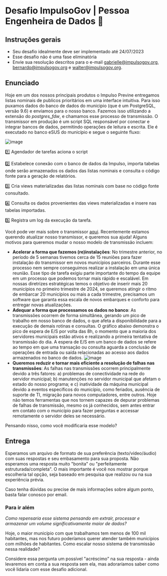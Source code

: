 # Desafio ImpulsoGov | Pessoa Engenheira de Dados :hammer:
## Instruções gerais
- Seu desafio idealmente deve ser implementado até 24/07/2023
- Esse desafio não é uma fase eliminatória 
- Envie sua resolução descritos para o e-mail gabrielle@impulsogov.org, bernardo@impulsogov.org e walter@impulsogov.org.

## Enunciado
Hoje em um dos nossos principais produtos o Impulso Previne entregamos listas nominais de publicos prioritários em uma interface intuitiva. Para isso puxamos dados do banco de dados do municipio (que é um PostgreSQL, versão 9.6) e enviamos para o nosso banco. Fazemos isso utilizando a extensão do *postgres_fdw*, e chamamos esse processo de transmissão. O transmissor em produção é um script SQL responsável por conectar e integrar bancos de dados, permitindo operações de leitura e escrita. Ele é executado no banco eSUS do município e segue o seguinte fluxo:

![image](https://github.com/ImpulsoGov/desafios-processos-seletivos/blob/main/202307_EngenhariadeDados/Captura%20de%20tela%20de%202023-06-26%2014-32-34.png?raw=true)

1️⃣ Agendador de tarefas aciona o script

2️⃣ Estabelece conexão com o banco de dados da Impulso, importa tabelas onde serão armazenados os dados das listas nominais e consulta o código fonte para a geração de relatórios.

3️⃣ Cria views materializadas das listas nominais com base no código fonte consultado.

4️⃣ Consulta os dados provenientes das views materializadas e insere nas tabelas importadas.

5️⃣ Registra um log da execução da tarefa.


Você pode ver mais sobre o transmissor [aqui](https://www.canva.com/design/DAFoc8VtzV0/8n38KGe3KGHP7G4V0AzSlA/view?utm_content=DAFoc8VtzV0&utm_campaign=designshare&utm_medium=link&utm_source=publishsharelink). Recentemente estamos querendo atualizar nosso transmissor, e queremos sua ajuda! Alguns motivos para queremos mudar o nosso modelo de transmissão incluem:
- **Acelerar a forma que fazemos (re)instalações**: No trimestre anterior, no período de 5 semanas tivemos cerca de 15 reuniões para fazer instalação do transmissor em novos municípios parceiros.  Durante esse processo nem sempre conseguimos realizar a instalação em uma única reunião. Esse tipo de tarefa exigiu parte importante do tempo da equipe em um processo que podemos tornar mais rápido e escalável. Em nossas diretrizes estratégicas temos o objetivo de inserir mais 20 municípios no primeiro trimestre de 2024, se queremos atingir o ritmo de embarcar 20 municípios ou mais a cada trimestre, precisamos um software que garanta essa escala de novos embarques e conforto para entregar novas atualizações.
- **Adequar a forma que processamos os dados no banco**: As transmissões ocorrem de forma simultânea, gerando um pico de trabalho em nosso banco de dados, o que afeta a disponibilidade para a execução de demais rotinas e consultas. O gráfico abaixo demonstra o pico de espera de E/S por volta das 8h, o momento que a maioria dos servidores municipais estão ativos e realizando a primeira tentativa de transmissão do dia. A espera de E/S em um banco de dados se refere ao tempo em que uma transação ou consulta aguarda a conclusão de operações de entrada ou saída relacionadas ao acesso aos dados armazenados no banco de dados.
![image](https://github.com/ImpulsoGov/desafios-processos-seletivos/blob/main/202307_EngenhariadeDados/Untitled.png?raw=true)
- **Queremos reduzir e tornar mais eficiente a resolução de falhas nas transmissões**: As falhas nas transmissões ocorrem principalmente devido a três fatores: a) problemas de conectividade na rede do servidor municipal; b) manutenções no servidor municipal que afetam o estado do nosso programa; e c) inatividade da máquina municipal devido a eventos específicos do município, como feriados, ausência de suporte de TI, migração para novos computadores, entre outros. Hoje não temos ferramentas que nos tornem capazes de depurar problemas de falhas de transmissão, mesmo os já conhecidos, sem antes entrar em contato com o município para fazer perguntas e accessar remotamente o servidor deles se necessário.

Pensando nisso, como você modificaria esse modelo?

## Entrega
Esperamos um arquivo de formato de sua preferência (texto/vídeo/áudio) com suas respostas e seu embasamento para sua proposta. Não esperamos uma resposta muito "bonita" ou "perfeitamente estruturada/completa". O mais importante é você nos mostrar porque escolheria tal opção, seja baseado em pesquisa que realizou ou na sua experiência prévia.

Caso tenha dúvidas ou precise de mais informações sobre algum ponto, basta falar conosco por email.

### Para ir além

*Como repensaria esse sistema pensando em extrair, processar e armazenar um volume significativamente maior de dados?*

Hoje, o maior município com que trabalhamos tem menos de 100 mil habitantes, mas nos futuro poderíamos querer atender também municípios com milhões de habitantes. Como escalar nosso sistema de transmissão nessa realidade?

Considere essa pergunta um possível "acréscimo" na sua resposta - ainda levaremos em conta a sua resposta sem ela, mas adoraríamos saber como você lidaria com esse desafio adicional.
